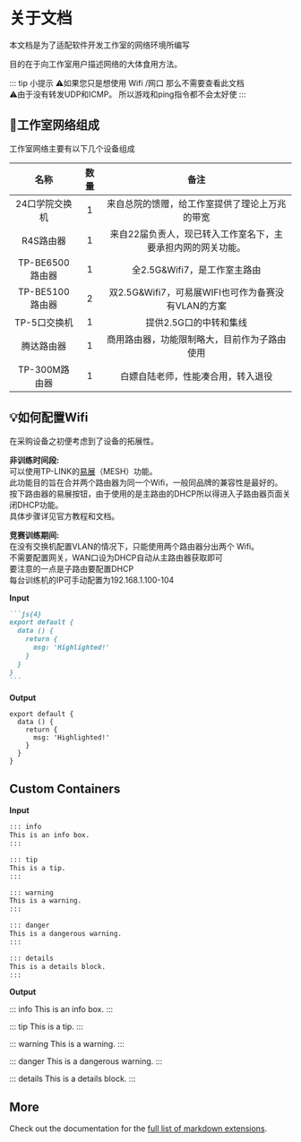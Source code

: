 # 关于文档
本文档是为了适配软件开发工作室的网络环境所编写

目的在于向工作室用户描述网络的大体食用方法。

::: tip 小提示
:warning:如果您只是想使用 Wifi /网口 那么不需要查看此文档<br>
:warning:由于没有转发UDP和ICMP。 所以游戏和ping指令都不会太好使
:::


## :page_with_curl:工作室网络组成

工作室网络主要有以下几个设备组成

|     名称       | 数量 |  备注    |
| :----:|:----:| :----:|
|24口学院交换机|1|来自总院的馈赠，给工作室提供了理论上万兆的带宽|
|R4S路由器|1|来自22届负责人，现已转入工作室名下，主要承担内网的网关功能。|
|TP-BE6500路由器|1|全2.5G&Wifi7，是工作室主路由|
|TP-BE5100路由器|2|双2.5G&Wifi7，可易展WIFI也可作为备赛没有VLAN的方案|
|TP-5口交换机|1|提供2.5G口的中转和集线|
|腾达路由器|1|商用路由器，功能限制略大，目前作为子路由使用|
|TP-300M路由器|1|白嫖自陆老师，性能凑合用，转入退役|

## :bulb:如何配置Wifi

在采购设备之初便考虑到了设备的拓展性。

**非训练时间段:** 
<br>可以使用TP-LINK的[易展](https://smb.tp-link.com.cn/service/detail_article_4734.html)（MESH）功能。<br>
此功能目的旨在合并两个路由器为同一个Wifi，一般同品牌的兼容性是最好的。 <br>
按下路由器的易展按钮，由于使用的是主路由的DHCP所以得进入子路由器页面关闭DHCP功能。<br>
具体步骤详见官方教程和文档。
<br>

**竞赛训练期间:**
<br> 在没有交换机配置VLAN的情况下，只能使用两个路由器分出两个 Wifi。<br>不需要配置网关，WAN口设为DHCP自动从主路由器获取即可<br>要注意的一点是子路由要配置DHCP<br>每台训练机的IP可手动配置为192.168.1.100-104


**Input**

````md
```js{4}
export default {
  data () {
    return {
      msg: 'Highlighted!'
    }
  }
}
```
````

**Output**

```js{4}
export default {
  data () {
    return {
      msg: 'Highlighted!'
    }
  }
}
```

## Custom Containers

**Input**

```md
::: info
This is an info box.
:::

::: tip
This is a tip.
:::

::: warning
This is a warning.
:::

::: danger
This is a dangerous warning.
:::

::: details
This is a details block.
:::
```

**Output**

::: info
This is an info box.
:::

::: tip
This is a tip.
:::

::: warning
This is a warning.
:::

::: danger
This is a dangerous warning.
:::

::: details
This is a details block.
:::

## More

Check out the documentation for the [full list of markdown extensions](https://vitepress.dev/guide/markdown).
